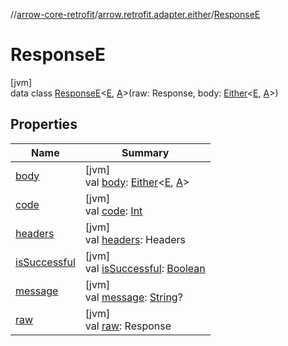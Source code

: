 //[arrow-core-retrofit](../../../index.md)/[arrow.retrofit.adapter.either](../index.md)/[ResponseE](index.md)

# ResponseE

[jvm]\
data class [ResponseE](index.md)&lt;[E](index.md), [A](index.md)&gt;(raw: Response, body: [Either](../../../../arrow-core/arrow-core/arrow.core/-either/index.md)&lt;[E](index.md), [A](index.md)&gt;)

## Properties

| Name | Summary |
|---|---|
| [body](body.md) | [jvm]<br>val [body](body.md): [Either](../../../../arrow-core/arrow-core/arrow.core/-either/index.md)&lt;[E](index.md), [A](index.md)&gt; |
| [code](code.md) | [jvm]<br>val [code](code.md): [Int](https://kotlinlang.org/api/latest/jvm/stdlib/kotlin/-int/index.html) |
| [headers](headers.md) | [jvm]<br>val [headers](headers.md): Headers |
| [isSuccessful](is-successful.md) | [jvm]<br>val [isSuccessful](is-successful.md): [Boolean](https://kotlinlang.org/api/latest/jvm/stdlib/kotlin/-boolean/index.html) |
| [message](message.md) | [jvm]<br>val [message](message.md): [String](https://kotlinlang.org/api/latest/jvm/stdlib/kotlin/-string/index.html)? |
| [raw](raw.md) | [jvm]<br>val [raw](raw.md): Response |
